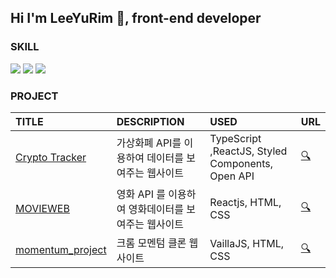 ## Hi I'm LeeYuRim 👋, front-end developer

### SKILL

<img src="https://img.shields.io/badge/TypeScript-3178C6?style=for-the-badge&logo=TypeScript&logoColor=white"> <img src="https://img.shields.io/badge/React-61DAFB?style=for-the-badge&logo=React&logoColor=white"> <img src="https://img.shields.io/badge/JavaScript-F7DF1E?style=for-the-badge&logo=JavaScript&logoColor=white">

### PROJECT

| TITLE | DESCRIPTION | USED | URL |
|:------|:---|:---|:---|
| [Crypto Tracker](https://github.com/yurim-hgr/react_master) | 가상화폐 API를 이용하여 데이터를 보여주는 웹사이트 | TypeScript ,ReactJS, Styled Components, Open API | [🔍](https://yurim-hgr.github.io/react_master)|
| [MOVIEWEB](https://github.com/yurim-hgr/reactjs_movie) | 영화 API 를 이용하여 영화데이터를 보여주는 웹사이트  | Reactjs, HTML, CSS | [🔍](https://yurim-hgr.github.io/reactjs_movie) | 
| [momentum_project](https://github.com/yurim-hgr/momentum_project)| 크롬 모멘텀 클론 웹사이트 | VaillaJS, HTML, CSS | [🔍](https://yurim-hgr.github.io/momentum_project/) |


<!--
**yurim-hgr/yurim-hgr** is a ✨ _special_ ✨ repository because its `README.md` (this file) appears on your GitHub profile.

Here are some ideas to get you started:

- 🔭 I’m currently working on ...
- 🌱 I’m currently learning ...
- 👯 I’m looking to collaborate on ...
- 🤔 I’m looking for help with ...
- 💬 Ask me about ...
- 📫 How to reach me: ...
- 😄 Pronouns: ...
- ⚡ Fun fact: ...
-->
